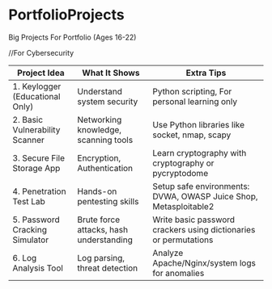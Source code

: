 # PortfolioProjects


Big Projects For Portfolio (Ages 16-22)

//For Cybersecurity

| Project Idea                     | What It Shows                                     | Extra Tips                                                         |
|----------------------------------|---------------------------------------------------|--------------------------------------------------------------------|
| 1. Keylogger (Educational Only)  | Understand system security                        | Python scripting, For personal learning only                       |
| 2. Basic Vulnerability Scanner   | Networking knowledge, scanning tools              | Use Python libraries like socket, nmap, scapy                      |
| 3. Secure File Storage App       | Encryption, Authentication                        | Learn cryptography with cryptography or pycryptodome               |
| 4. Penetration Test Lab          | Hands-on pentesting skills                        | Setup safe environments: DVWA, OWASP Juice Shop, Metasploitable2   |
| 5. Password Cracking Simulator   | Brute force attacks, hash understanding           | Write basic password crackers using dictionaries or permutations   |
| 6. Log Analysis Tool             | Log parsing, threat detection                     | Analyze Apache/Nginx/system logs for anomalies                     |
